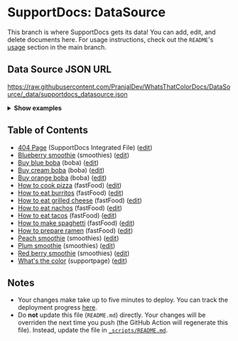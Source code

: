 # SupportDocs: DataSource
This branch is where SupportDocs gets its data! You can add, edit, and delete documents here. For usage instructions, check out the `README`'s [usage](https://github.com/aheze/SupportDocs#using-the-github-repository) section in the main branch.

## Data Source JSON URL
<a href="https://raw.githubusercontent.com/PranjalDev/WhatsThatColorDocs/DataSource/_data/supportdocs_datasource.json">https://raw.githubusercontent.com/PranjalDev/WhatsThatColorDocs/DataSource/_data/supportdocs_datasource.json</a>

<details markdown="1">
<summary><strong>Show examples</strong></summary>

<hr>

### SwiftUI
```swift
struct SwiftUIExampleView_MinimalCode: View {
    let dataSource = URL(string: "https://raw.githubusercontent.com/PranjalDev/WhatsThatColorDocs/DataSource/_data/supportdocs_datasource.json")!
    @State var supportDocsPresented = false
    
    var body: some View {
        Button("Present SupportDocs from SwiftUI!") { supportDocsPresented = true }
        .sheet(isPresented: $supportDocsPresented, content: {
            SupportDocsView(dataSource: dataSource, isPresented: $supportDocsPresented)
        })
    }
}
```

### UIKit
```swift
class UIKitExampleController_MinimalCode: UIViewController {
    /**
    Connect this inside the storyboard.
    
    This is just for demo purposes, so it's not connected yet.
    */
    @IBAction func presentButtonPressed(_ sender: Any) {
        let dataSource = URL(string: "https://raw.githubusercontent.com/PranjalDev/WhatsThatColorDocs/DataSource/_data/supportdocs_datasource.json")!
    
        let supportDocsViewController = SupportDocsViewController(dataSource: dataSource)
        self.present(supportDocsViewController, animated: true, completion: nil)
    }
}
```

<hr>

</details>

## Table of Contents
- [404 Page](https://PranjalDev.github.io/WhatsThatColorDocs/404) (SupportDocs Integrated File) ([edit](https://github.com/PranjalDev/WhatsThatColorDocs/edit/DataSource/WhatsThatColorDocs/404.md))
- [Blueberry smoothie](https://PranjalDev.github.io/WhatsThatColorDocs/Sample-Smoothies/Blueberry) (smoothies) ([edit](https://github.com/PranjalDev/WhatsThatColorDocs/edit/DataSource/Sample-Smoothies/Blueberry.md))
- [Buy blue boba](https://PranjalDev.github.io/WhatsThatColorDocs/Sample-Boba/BuyBlueBoba) (boba) ([edit](https://github.com/PranjalDev/WhatsThatColorDocs/edit/DataSource/Sample-Boba/BuyBlueBoba.md))
- [Buy cream boba](https://PranjalDev.github.io/WhatsThatColorDocs/Sample-Boba/BuyCreamBoba) (boba) ([edit](https://github.com/PranjalDev/WhatsThatColorDocs/edit/DataSource/Sample-Boba/BuyCreamBoba.md))
- [Buy orange boba](https://PranjalDev.github.io/WhatsThatColorDocs/Sample-Boba/BuyOrangeBoba) (boba) ([edit](https://github.com/PranjalDev/WhatsThatColorDocs/edit/DataSource/Sample-Boba/BuyOrangeBoba.md))
- [How to cook pizza](https://PranjalDev.github.io/WhatsThatColorDocs/Sample-FastFood/HowToCookPizza) (fastFood) ([edit](https://github.com/PranjalDev/WhatsThatColorDocs/edit/DataSource/Sample-FastFood/HowToCookPizza.md))
- [How to eat burritos](https://PranjalDev.github.io/WhatsThatColorDocs/Sample-FastFood/HowToEatBurritos) (fastFood) ([edit](https://github.com/PranjalDev/WhatsThatColorDocs/edit/DataSource/Sample-FastFood/HowToEatBurritos.md))
- [How to eat grilled cheese](https://PranjalDev.github.io/WhatsThatColorDocs/Sample-FastFood/HowToEatGrilledCheese) (fastFood) ([edit](https://github.com/PranjalDev/WhatsThatColorDocs/edit/DataSource/Sample-FastFood/HowToEatGrilledCheese.md))
- [How to eat nachos](https://PranjalDev.github.io/WhatsThatColorDocs/Sample-FastFood/HowToEatNachos) (fastFood) ([edit](https://github.com/PranjalDev/WhatsThatColorDocs/edit/DataSource/Sample-FastFood/HowToEatNachos.md))
- [How to eat tacos](https://PranjalDev.github.io/WhatsThatColorDocs/Sample-FastFood/HowToEatTacos) (fastFood) ([edit](https://github.com/PranjalDev/WhatsThatColorDocs/edit/DataSource/Sample-FastFood/HowToEatTacos.md))
- [How to make spaghetti](https://PranjalDev.github.io/WhatsThatColorDocs/Sample-FastFood/HowToMakeSpaghetti) (fastFood) ([edit](https://github.com/PranjalDev/WhatsThatColorDocs/edit/DataSource/Sample-FastFood/HowToMakeSpaghetti.md))
- [How to prepare ramen](https://PranjalDev.github.io/WhatsThatColorDocs/Sample-FastFood/HowToPrepareRamen) (fastFood) ([edit](https://github.com/PranjalDev/WhatsThatColorDocs/edit/DataSource/Sample-FastFood/HowToPrepareRamen.md))
- [Peach smoothie](https://PranjalDev.github.io/WhatsThatColorDocs/Sample-Smoothies/Peach) (smoothies) ([edit](https://github.com/PranjalDev/WhatsThatColorDocs/edit/DataSource/Sample-Smoothies/Peach.md))
- [Plum smoothie](https://PranjalDev.github.io/WhatsThatColorDocs/Sample-Smoothies/Plum) (smoothies) ([edit](https://github.com/PranjalDev/WhatsThatColorDocs/edit/DataSource/Sample-Smoothies/Plum.md))
- [Red berry smoothie](https://PranjalDev.github.io/WhatsThatColorDocs/Sample-Smoothies/RedBerries) (smoothies) ([edit](https://github.com/PranjalDev/WhatsThatColorDocs/edit/DataSource/Sample-Smoothies/RedBerries.md))
- [What's the color](https://PranjalDev.github.io/WhatsThatColorDocs/Sample-Smoothies/Apple) (supportpage) ([edit](https://github.com/PranjalDev/WhatsThatColorDocs/edit/DataSource/Sample-Smoothies/Apple.md))


## Notes
- Your changes make take up to five minutes to deploy. You can track the deployment progress [here](https://github.com/PranjalDev/WhatsThatColorDocs/deployments/activity_log?environment=github-pages).
- Do **not** update this file (`README.md`) directly. Your changes will be overriden the next time you push (the GitHub Action will regenerate this file). Instead, update the file in [`_scripts/README.md`](https://github.com/PranjalDev/WhatsThatColorDocs/edit/DataSource/_scripts/README.md). 